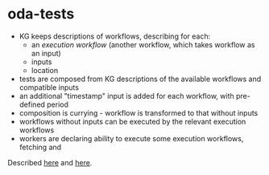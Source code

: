 # oda-tests

* KG keeps descriptions of workflows, describing for each:
  * an _execution workflow_  (another workflow, which takes workflow as an input)
  * inputs
  * location  
* tests are composed from KG descriptions of the available workflows and compatible inputs
* an additional "timestamp" input is added for each workflow, with pre-defined period
* composition is currying - workflow is transformed to that without inputs
* workflows without inputs can be executed by the relevant execution workflows
* workers are declaring ability to execute some execution workflows, fetching and 

Described [here](https://doi.org/10.5281/zenodo.3560567) and [here](https://doi.org/10.5281/zenodo.3559528).
